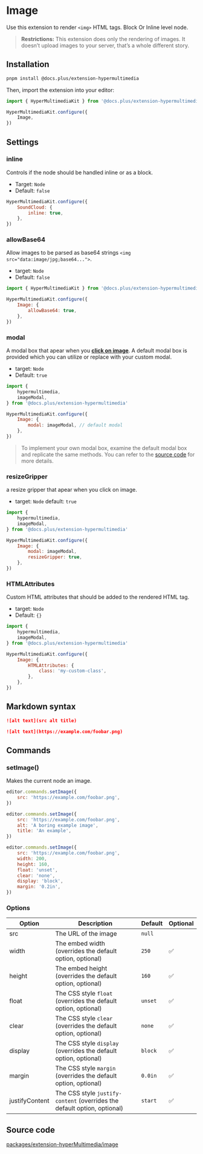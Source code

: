 # Image

Use this extension to render `<img>` HTML tags. Block Or Inline level node.

> **Restrictions:** This extension does only the rendering of images. It doesn’t upload images to your server, that’s a whole different story.

## Installation

```bash
pnpm install @docs.plus/extension-hypermultimedia
```

Then, import the extension into your editor:

```js
import { HyperMultimediaKit } from '@docs.plus/extension-hypermultimedia'

HyperMultimediaKit.configure({
    Image,
})
```

## Settings

### inline

Controls if the node should be handled inline or as a block.

-   Target: `Node`
-   Default: `false`

```js
HyperMultimediaKit.configure({
    SoundCloud: {
        inline: true,
    },
})
```

### allowBase64

Allow images to be parsed as base64 strings `<img src="data:image/jpg;base64...">`.

-   target: `Node`
-   Default: `false`

```js
import { HyperMultimediaKit } from '@docs.plus/extension-hypermultimedia'

HyperMultimediaKit.configure({
    Image: {
        allowBase64: true,
    },
})
```

### modal

A modal box that apear when you <u>**click on image**</u>. A default modal box is provided which you can utilize or replace with your custom modal.

-   target: `Node`
-   Default: `true`

```js
import {
    hypermultimedia,
    imageModal,
} from '@docs.plus/extension-hypermultimedia'

HyperMultimediaKit.configure({
    Image: {
        modal: imageModal, // default modal
    },
})
```

> To implement your own modal box, examine the default modal box and replicate the same methods. You can refer to the [source code](../../modals/image.ts) for more details.

### resizeGripper

a resize gripper that apear when you click on image.

-   target: `Node`
    default: `true`

```js
import {
    hypermultimedia,
    imageModal,
} from '@docs.plus/extension-hypermultimedia'

HyperMultimediaKit.configure({
    Image: {
        modal: imageModal,
        resizeGripper: true,
    },
})
```

### HTMLAttributes

Custom HTML attributes that should be added to the rendered HTML tag.

-   target: `Node`
-   Default: `{}`

```js
import {
    hypermultimedia,
    imageModal,
} from '@docs.plus/extension-hypermultimedia'

HyperMultimediaKit.configure({
    Image: {
        HTMLAttributes: {
            class: 'my-custom-class',
        },
    },
})
```

## Markdown syntax

```md
![alt text](src alt title)

![alt text](https://example.com/foobar.png)
```

## Commands

### setImage()

Makes the current node an image.

```js
editor.commands.setImage({
    src: 'https://example.com/foobar.png',
})

editor.commands.setImage({
    src: 'https://example.com/foobar.png',
    alt: 'A boring example image',
    title: 'An example',
})

editor.commands.setImage({
    src: 'https://example.com/foobar.png',
    width: 200,
    height: 160,
    float: 'unset',
    clear: 'none',
    display: 'block',
    margin: '0.2in',
})
```

### Options

| Option         | Description                                                              | Default | Optional |
| -------------- | ------------------------------------------------------------------------ | ------- | -------- |
| src            | The URL of the image                                                     | `null`  |          |
| width          | The embed width (overrides the default option, optional)                 | `250`   | ✅       |
| height         | The embed height (overrides the default option, optional)                | `160`   | ✅       |
| float          | The CSS style `float` (overrides the default option, optional)           | `unset` | ✅       |
| clear          | The CSS style `clear` (overrides the default option, optional)           | `none`  | ✅       |
| display        | The CSS style `display` (overrides the default option, optional)         | `block` | ✅       |
| margin         | The CSS style `margin` (overrides the default option, optional)          | `0.0in` | ✅       |
| justifyContent | The CSS style `justify-content` (overrides the default option, optional) | `start` | ✅       |

## Source code

[packages/extension-hyperMultimedia/image](./image.ts)
